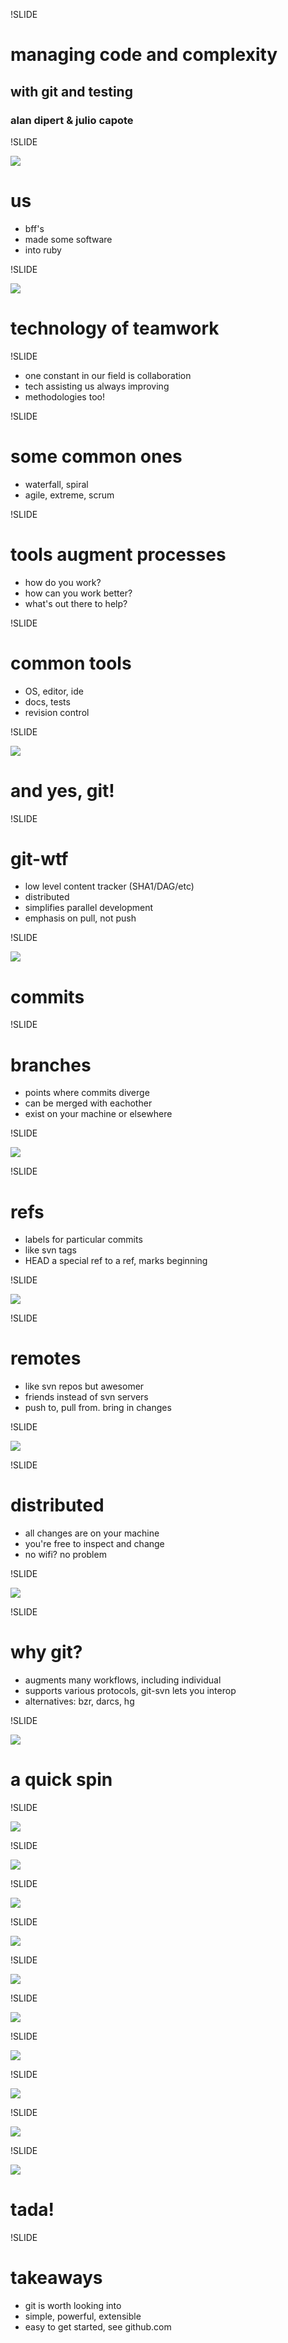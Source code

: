 !SLIDE

# managing code and complexity
## with git and testing
### alan dipert &amp; julio capote

!SLIDE

![](images/BFF.gif)

# us

* bff's
* made some software
* into ruby

!SLIDE

![](images/pdp11-unix.jpg)

# technology of teamwork

!SLIDE

* one constant in our field is collaboration
* tech assisting us always improving
* methodologies too!

!SLIDE

# some common ones

* waterfall, spiral
* agile, extreme, scrum

!SLIDE

# tools augment processes

* how do you work?
* how can you work better?
* what's out there to help?

!SLIDE

# common tools

* OS, editor, ide
* docs, tests
* revision control

!SLIDE

![](images/linus_beer.jpg)

# and yes, git!

!SLIDE

# git-wtf

* low level content tracker (SHA1/DAG/etc)
* distributed
* simplifies parallel development
* emphasis on pull, not push

!SLIDE

![](images/git-repo-1.png)
# commits

!SLIDE

# branches

* points where commits diverge
* can be merged with eachother
* exist on your machine or elsewhere

!SLIDE

![](images/git-repo-2.png)

!SLIDE

# refs

* labels for particular commits
* like svn tags
* HEAD a special ref to a ref, marks beginning

!SLIDE

![](images/git-repo-5.png)

!SLIDE

# remotes

* like svn repos but awesomer
* friends instead of svn servers
* push to, pull from. bring in changes

!SLIDE

![](images/git-repo-6.png)

!SLIDE

# distributed

* all changes are on your machine
* you're free to inspect and change
* no wifi? no problem

!SLIDE

![](images/who-cares.jpg)

!SLIDE

# why git?

* augments many workflows, including individual
* supports various protocols, git-svn lets you interop
* alternatives: bzr, darcs, hg

!SLIDE

![](images/ferris.jpg)

# a quick spin

!SLIDE

![](images/git1.png)

!SLIDE

![](images/git2.png)

!SLIDE

![](images/git3.png)

!SLIDE

![](images/git4.png)

!SLIDE

![](images/git5.png)

!SLIDE

![](images/git6.png)

!SLIDE

![](images/git7.png)

!SLIDE

![](images/git8.png)

!SLIDE

![](images/git9.png)

!SLIDE

![](images/tada.jpg)

# tada!

!SLIDE

# takeaways

* git is worth looking into
* simple, powerful, extensible
* easy to get started, see github.com
